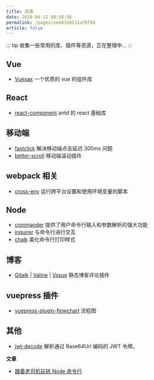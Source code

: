 ```yaml
---
title: 资源
date: 2020-04-12 08:58:56
permalink: /pages/eee83a9211a70f9d
article: false
---
```


::: tip
收集一些常用的库、插件等资源，正在整理中...
:::

## Vue

- [Vuesax](https://lusaxweb.github.io/vuesax/) 一个优质的 vue 的组件库

## React

- [react-component](https://github.com/react-component) antd 的 react 基础库

## 移动端

- [fastclick](https://github.com/ftlabs/fastclick) 解决移动端点击延迟 300ms 问题
- [better-scroll](https://github.com/ustbhuangyi/better-scroll) 移动端滚动插件

## webpack 相关

- [cross-env](https://www.npmjs.com/package/cross-env) 运行跨平台设置和使用环境变量的脚本

## Node

- [commander](https://github.com/tj/commander.js) 提供了用户命令行输入和参数解析的强大功能
- [inquirer](https://github.com/SBoudrias/Inquirer.js) 与命令行进行交互
- [chalk](https://github.com/chalk/chalk) 美化命令行打印样式

## 博客

- [Gitalk](https://github.com/gitalk/gitalk) |
  [Valine](https://github.com/xCss/Valine) |
  [Vssue](https://github.com/meteorlxy/vssue) 静态博客评论插件

## vuepress 插件

- [vuepress-plugin-flowchart](https://flowchart.vuepress.ulivz.com/) 流程图

## 其他

- [jwt-decode](https://www.npmjs.com/package/jwt-decode) 解析通过 Base64Url 编码的 JWT 令牌。

**文章**

- [跟着老司机玩转 Node 命令行](https://blog.csdn.net/qq_41903941/article/details/90259369)
